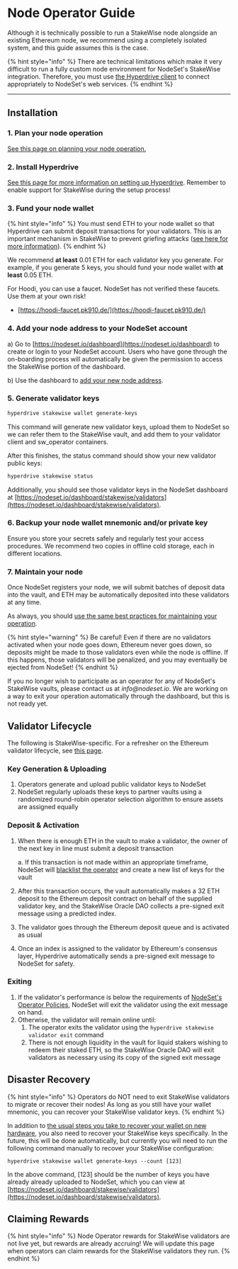 # Node Operator Guide

Although it is technically possible to run a StakeWise node alongside an existing Ethereum node, we recommend using a completely isolated system, and this guide assumes this is the case.

{% hint style="info" %}
There are technical limitations which make it very difficult to run a fully custom node environment for NodeSet's StakeWise integration. Therefore, you must use [the Hyperdrive client](https://github.com/nodeset-org/hyperdrive) to connect appropriately to NodeSet's web services.
{% endhint %}

***

## **Installation**

### **1. Plan your node operation**

[See this page on planning your node operation.](../../node-operators/best-practices/planning-your-node-architecture.md)

### 2. Install Hyperdrive

[See this page for more information on setting up Hyperdrive](https://docs.nodeset.io/node-operators/hyperdrive). Remember to enable support for StakeWise during the setup process!

### **3. Fund your node wallet**

{% hint style="info" %}
You must send ETH to your node wallet so that Hyperdrive can submit deposit transactions for your validators. This is an important mechanism in StakeWise to prevent griefing attacks ([see here for more information](https://docs.nodeset.io/stakewise-integration/faq#why-do-node-operators-need-to-pay-to-register-validators)).
{% endhint %}

We recommend **at least** 0.01 ETH for each validator key you generate. For example, if you generate 5 keys, you should fund your node wallet with **at least** 0.05 ETH.

For Hoodi, you can use a faucet. NodeSet has not verified these faucets. Use them at your own risk!

* [https://hoodi-faucet.pk910.de/](https://hoodi-faucet.pk910.de/)

### 4. Add your node address to your NodeSet account

a) Go to [https://nodeset.io/dashboard](https://nodeset.io/dashboard) to create or login to your NodeSet account. Users who have gone through the on-boarding process will automatically be given the permission to access the StakeWise portion of the dashboard.

b) Use the dashboard to [add your new node address](../../nodeset-dashboard/authorizing-your-node.md).

### 5. Generate validator keys

```bash
hyperdrive stakewise wallet generate-keys 
```

This command will generate new validator keys, upload them to NodeSet so we can refer them to the StakeWise vault, and add them to your validator client and sw\_operator containers.

After this finishes, the status command should show your new validator public keys:

```bash
hyperdrive stakewise status
```

Additionally, you should see those validator keys in the NodeSet dashboard at [https://nodeset.io/dashboard/stakewise/validators](https://nodeset.io/dashboard/stakewise/validators).

### 6. Backup your node wallet mnemonic and/or private key

Ensure you store your secrets safely and regularly test your access procedures. We recommend two copies in offline cold storage, each in different locations.

### 7. Maintain your node

Once NodeSet registers your node, we will submit batches of deposit data into the vault, and ETH may be automatically deposited into these validators at any time.

As always, you should [use the same best practices for maintaining your operation](../../node-operators/best-practices/).

{% hint style="warning" %}
Be careful! Even if there are no validators activated when your node goes down, Ethereum never goes down, so deposits might be made to those validators even while the node is offline. If this happens, those validators will be penalized, and you may eventually be ejected from NodeSet!
{% endhint %}

If you no longer wish to participate as an operator for any of NodeSet's StakeWise vaults, please contact us at _info@nodeset.io_. We are working on a way to exit your operation automatically through the dashboard, but this is not ready yet.

## Validator Lifecycle

The following is StakeWise-specific. For a refresher on the Ethereum validator lifecycle, see [this page](https://www.attestant.io/posts/understanding-the-validator-lifecycle/).

### Key Generation & Uploading

1. Operators generate and upload public validator keys to NodeSet
2. NodeSet regularly uploads these keys to partner vaults using a randomized round-robin operator selection algorithm to ensure assets are assigned equally

### Deposit & Activation

1.  When there is enough ETH in the vault to make a validator, the owner of the next key in line must submit a deposit transaction

    a. If this transaction is not made within an appropriate timeframe, NodeSet will [blacklist the operator](node-operator-blacklisting.md) and create a new list of keys for the vault
2. After this transaction occurs, the vault automatically makes a 32 ETH deposit to the Ethereum deposit contract on behalf of the supplied validator key, and the StakeWise Oracle DAO collects a pre-signed exit message using a predicted index.
3. The validator goes through the Ethereum deposit queue and is activated as usual
4. Once an index is assigned to the validator by Ethereum's consensus layer, Hyperdrive automatically sends a pre-signed exit message to NodeSet for safety.

### Exiting

1. If the validator's performance is below the requirements of [NodeSet's Operator Policies](../../node-operators/node-operator-policies.md), NodeSet will exit the validator using the exit message on hand.
2. Otherwise, the validator will remain online until:
   1. The operator exits the validator using the `hyperdrive stakewise validator exit` command
   2. There is not enough liquidity in the vault for liquid stakers wishing to redeem their staked ETH, so the StakeWise Oracle DAO will exit validators as necessary using its copy of the signed exit message

## Disaster Recovery

{% hint style="info" %}
Operators do NOT need to exit StakeWise validators to migrate or recover their nodes! As long as you still have your wallet mnemonic, you can recover your StakeWise validator keys.
{% endhint %}

In addition to [the usual steps you take to recover your wallet on new hardware](../../node-operators/hyperdrive/disaster-recovery-and-node-migration.md#wallet-recovery), you also need to recover your StakeWise keys specifically. In the future, this will be done automatically, but currently you will need to run the following command manually to recover your StakeWise configuration:

`hyperdrive stakewise wallet generate-keys --count [123]`

In the above command, \[123] should be the number of keys you have already already uploaded to NodeSet, which you can view at [https://nodeset.io/dashboard/stakewise/validators](https://nodeset.io/dashboard/stakewise/validators).

## Claiming Rewards

{% hint style="info" %}
Node Operator rewards for StakeWise validators are not live yet, but rewards are already accruing! We will update this page when operators can claim rewards for the StakeWise validators they run.
{% endhint %}
